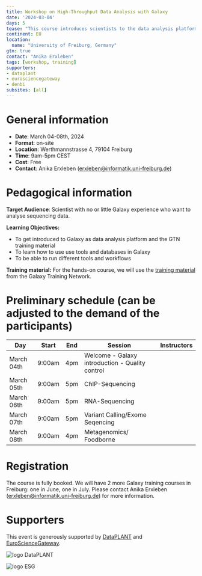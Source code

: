 ```yaml
---
title: Workshop on High-Throughput Data Analysis with Galaxy
date: '2024-03-04'
days: 5
tease: "This course introduces scientists to the data analysis platform Galaxy. The course is a beginner course; there is no requirement of any programming skills."
continent: EU
location:
  name: "University of Freiburg, Germany"
gtn: true
contact: "Anika Erxleben"
tags: [workshop, training]
supporters:
- dataplant
- eurosciencegateway
- denbi
subsites: [all]
---
```


# General information

- **Date**: March 04-08th, 2024
- **Format**: on-site
- **Location**: Werthmannstrasse 4, 79104 Freiburg
- **Time**: 9am-5pm CEST
- **Cost**: Free
- **Contact**: Anika Erxleben ([erxleben@informatik.uni-freiburg.de](mailto:erxleben@informatik.uni-freiburg.de))

# Pedagogical information

**Target Audience**: Scientist with no or little Galaxy experience who want to analyse sequencing data.

**Learning Objectives:**
* To get introduced to Galaxy as data analysis platform and the GTN training material
* To learn how to use use tools and databases in Galaxy
* To be able to run different tools and workflows

**Training material:**
For the hands-on course, we will use the [training material](https://training.galaxyproject.org) from the Galaxy Training Network.

# Preliminary schedule (can be adjusted to the demand of the participants)

| Day | Start | End | Session | Instructors |
|---|---|---|---|---|
| March 04th | 9:00am  | 4pm  | Welcome - Galaxy introduction - Quality control |
| March 05th | 9:00am  | 5pm |  ChIP-Sequencing |
| March 06th | 9:00am  | 5pm  | RNA-Sequencing |
| March 07th | 9:00am  | 5pm | Variant Calling/Exome Seqencing |
| March 08th | 9:00am  | 4pm  | Metagenomics/ Foodborne |


# Registration

The course is fully booked. We will have 2 more Galaxy training courses in Freiburg: one in June, one in July. Please contact Anika Erxleben ([erxleben@informatik.uni-freiburg.de](mailto:erxleben@informatik.uni-freiburg.de)) for more information.

# Supporters

This event is generously supported by [DataPLANT](https://www.nfdi4plants.de/) and [EuroScienceGateway](https://galaxyproject.org/projects/esg/).

<div style="max-width: 250px">

![logo DataPLANT](/images/logos/DataPLANT-logo-transparent.png) 

</div>
<div style="max-width: 500px">

![logo ESG](/images/logos/Eurosciencegateway_logo.png)

</div>
